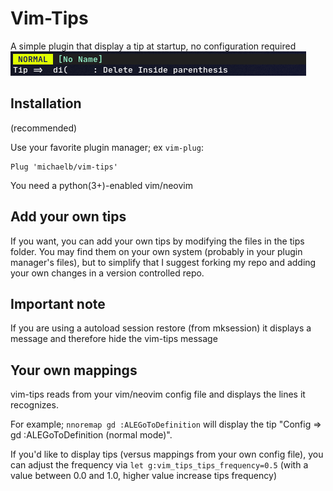 # Vim-Tips

A simple plugin that display a tip at startup, no configuration required
![](example.png)

## Installation

(recommended)

Use your favorite plugin manager; ex `vim-plug`:

```vim
Plug 'michaelb/vim-tips'
```

You need a python(3+)-enabled vim/neovim

## Add your own tips

If you want, you can add your own tips by modifying the files in the tips folder.
You may find them on your own system (probably in your plugin manager's files), but to simplify that I suggest forking my repo and adding your own changes in a version controlled repo.

## Important note

If you are using a autoload session restore (from mksession) it displays a message and therefore hide the vim-tips message

## Your own mappings

vim-tips reads from your vim/neovim config file and displays the lines it recognizes.

For example;
`nnoremap gd :ALEGoToDefinition`
will display the tip "Config => gd :ALEGoToDefinition (normal mode)".

If you'd like to display tips (versus mappings from your own config file), you can adjust the frequency via
`let g:vim_tips_tips_frequency=0.5` (with a value between 0.0 and 1.0, higher value increase tips frequency)

